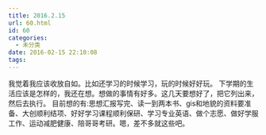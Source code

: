 ```yaml
---
title: 2016.2.15
url: 60.html
id: 60
categories:
  - 未分类
date: 2016-02-15 22:10:08
tags:
---
```


我觉着我应该收放自如。比如还学习的时候学习，玩的时候好好玩。 下学期的生活应该是怎样的，我还在想。想做的事情有好多。这几天要想好了，把它列出来，然后去执行。 目前想的有:思想汇报写完、读一到两本书、gis和地貌的资料要准备、大创顺利结项、好好学习课程顺利保研、学习专业英语、做个志愿、做好学服工作、运动减肥健康、陪哥哥考研。嗯，差不多就这些吧。